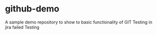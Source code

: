 # github-demo
A sample demo repository to show to basic functionality of GIT
Testing in jira
failed
Testing
